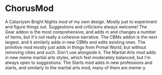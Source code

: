 # ChorusMod
A Cataclysm Bright Nights mod of my own design. Mostly just to experiment and figure things out. Suggestions and criticisms always welcome!
The Gear addon is the most comprehensive, and adds in and changes a number of items, but it's not really a cohesive narrative.
The CBMs addon is the next largest, and it similarly adds in new CBMs and edits existing ones.
The primitive mod mostly just adds in things from Primal World, but without removing cities and such. Don't use alongside it.
The Martial Arts mod adds in new meme martial arts styles, which feel moderately balanced, but I'm always open to suggestions.
The Starts mod adds in new professions and starts, and similarly to the martial arts mod, many of them are meme-y.
